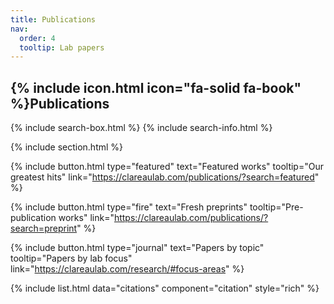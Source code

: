 ```yaml
---
title: Publications
nav:
  order: 4
  tooltip: Lab papers
---
```


## {% include icon.html icon="fa-solid fa-book" %}Publications

{% include search-box.html %}
{% include search-info.html %}

{% include section.html %}

{%
  include button.html
  type="featured"
  text="Featured works"
  tooltip="Our greatest hits"
  link="https://clareaulab.com/publications/?search=featured"
%}

{%
  include button.html
  type="fire"
  text="Fresh preprints"
  tooltip="Pre-publication works"
  link="https://clareaulab.com/publications/?search=preprint"
%}

{%
  include button.html
  type="journal"
  text="Papers by topic"
  tooltip="Papers by lab focus"
  link="https://clareaulab.com/research/#focus-areas"
%}

{% include list.html data="citations" component="citation" style="rich" %}


